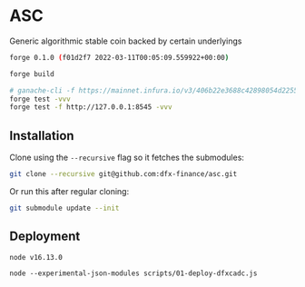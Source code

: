 # ASC

Generic algorithmic stable coin backed by certain underlyings

```bash
forge 0.1.0 (f01d2f7 2022-03-11T00:05:09.559922+00:00)

forge build

# ganache-cli -f https://mainnet.infura.io/v3/406b22e3688c42898054d22555f43271
forge test -vvv
forge test -f http://127.0.0.1:8545 -vvv
```

## Installation

Clone using the `--recursive` flag so it fetches the submodules:

```bash
git clone --recursive git@github.com:dfx-finance/asc.git
```

Or run this after regular cloning:

```bash
git submodule update --init
```

## Deployment

```
node v16.13.0

node --experimental-json-modules scripts/01-deploy-dfxcadc.js
```
